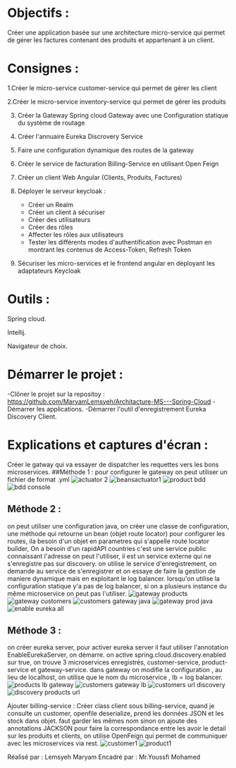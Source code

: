# Objectifs : 

Créer une application basée sur une architecture micro-service qui permet de gérer les factures contenant des produits et appartenant à un client.

# Consignes : 

1.Créer le micro-service customer-service qui permet de gérer les client

2.Créer le micro-service inventory-service qui permet de gérer les produits

3. Créer la Gateway Spring cloud Gateway avec une Configuration statique du système de routage

4. Créer l'annuaire Eureka Discrovery Service

5. Faire une configuration dynamique des routes de la gateway

6. Créer le service de facturation Billing-Service en utilisant Open Feign

7. Créer un client Web Angular (Clients, Produits, Factures)

8. Déployer le serveur keycloak :
     - Créer un Realm
     - Créer un client à sécuriser
     - Créer des utilisateurs
     - Créer des rôles
     - Affecter les rôles aux utilisateurs
     - Tester les différents modes d'authentification avec Postman en montrant les contenus de Access-Token, Refresh Token 

9. Sécuriser les micro-services et le frontend angular en déployant les adaptateurs Keycloak

# Outils : 

Spring cloud.

Intellij.

Navigateur de choix.

# Démarrer le projet :

-Clôner le projet sur la repositoy : https://github.com/MaryamLemsyeh/Architacture-MS---Spring-Cloud
-Démarrer les applications.
-Démarrer l'outil d'enregistrement Eureka Discovery Client.

# Explications et captures d'écran :

Créer le gatway qui va essayer de dispatcher les requettes vers les bons microservices.
##Méthode 1 :
pour configurer le gateway on peut utiliser un fichier de format .yml
![actuator 2](https://user-images.githubusercontent.com/105390951/206061225-90217f05-acfc-42f3-a0e2-61465400336b.PNG)
![beansactuator1](https://user-images.githubusercontent.com/105390951/206061219-63bd5439-a761-4512-aa20-d7690c86440a.PNG)
![product bdd](https://user-images.githubusercontent.com/105390951/208404878-85ce1a57-9fd4-425b-a469-b3ad3b1a6c25.PNG)
![bdd console](https://user-images.githubusercontent.com/105390951/208404876-94e0ba19-d746-4819-9fbc-b7b546a522df.PNG)

## Méthode 2 : 
on peut utiliser une configuration java, 
on créer une classe de configuration, une méthode qui retourne un bean (objet route locator) pour configurer les routes, ila  besoin d'un objet en parametres qui s'appelle route locator builder, 
On a besoin d'un rapidAPI countries c'est une service public connaissant l'adresse on peut l'utiliser, il est un service externe qui ne s'enregistre pas sur discovery.
on utilise le service d'enregistrement, on demande au service de s'enregistrer et on essaye de faire la gestion de maniere dynamique mais en exploitant le log balancer.
lorsqu'on utilise la configuration statique y'a pas de log balancer, si on a plusieurs instance du même microservice on peut pas l'utiliser.
![gateway products](https://user-images.githubusercontent.com/105390951/206061287-fda189d4-c4c2-4a25-8522-49de63a78fac.PNG)
![gateway customers](https://user-images.githubusercontent.com/105390951/206061289-d83d2596-5ee3-4fb1-aa97-9d5eda7e58e6.PNG)
![customers gateway java](https://user-images.githubusercontent.com/105390951/206061280-ffbcb390-443f-4690-bca1-e23d184c7aed.PNG)
![gateway prod java](https://user-images.githubusercontent.com/105390951/206061284-789679f2-f3f6-466c-a85c-79f6f7d48ea2.PNG)
![enable eureka all](https://user-images.githubusercontent.com/105390951/206061277-b518c321-e3b9-4e3f-a1ac-5ae20aa86ebc.PNG)

## Méthode 3 : 
on créer eureka server, pour activer eureka server il faut utiliser l'annotation EnableEurekaServer, on démarre.
on active spring.cloud.discovery.enabled sur true, on trouve 3 microservices enregistrés, customer-service, product-service et gateway-service.
dans gateway on modifie la configuration , au lieu de localhost, on utilise que le nom du microservice , lb = log balancer.
![products lb gateway](https://user-images.githubusercontent.com/105390951/206061484-3c307aae-9f2f-469c-b9fc-70c85caf90b9.PNG)
![customers gateway lb](https://user-images.githubusercontent.com/105390951/206061496-f8dd13ef-347d-4089-8098-349dcd694c56.PNG)
![customers url discovery](https://user-images.githubusercontent.com/105390951/206061502-ae019372-0ddf-4b80-80df-5933e3e49848.PNG)
![discovery products url](https://user-images.githubusercontent.com/105390951/206061504-4c03e830-4f10-42bb-a44f-d2c4fdd4d1a4.PNG)

Ajouter billing-service :
Créer class client sous billing-service, quand je consulte un customer, openfile deserialize, prend les données JSON et les stock dans objet. faut garder les mêmes nom sinon on ajoute des annotations JACKSON pour faire la correspondance entre les 
avoir le detail sur les produits et clients, on utilise OpenFeign qui permet de communiquer avec les microservices via rest.
![customer1](https://user-images.githubusercontent.com/105390951/206061536-d34c5dc3-8784-4828-924c-8685ea700c71.PNG)
![product1](https://user-images.githubusercontent.com/105390951/206061541-c4342635-9604-420f-af98-a80eef3f0603.PNG)


 Réalisé par : Lemsyeh Maryam 
 Encadré par : Mr.Youssfi Mohamed
